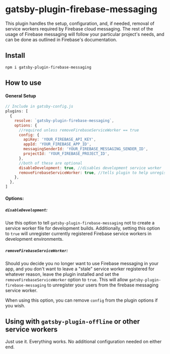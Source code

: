 # gatsby-plugin-firebase-messaging

This plugin handles the setup, configuration, and, if needed, removal of service workers required by Firebase cloud messaging. The rest of the usage of Firebase messaging will follow your particular project's needs, and can be done as outlined in Firebase's documentation.

## Install

`npm i gatsby-plugin-firebase-messaging`

## How to use

#### General Setup

```javascript
// Include in gatsby-config.js
plugins: [
  {
    resolve: `gatsby-plugin-firebase-messaging`,
    options: {
      //required unless removeFirebaseServiceWorker == true
      config: { 
        apiKey: 'YOUR_FIREBASE_API_KEY',
        appId: 'YOUR_FIREBASE_APP_ID',
        messagingSenderId: 'YOUR_FIREBASE_MESSAGING_SENDER_ID',
        projectId: 'YOUR_FIREBASE_PROJECT_ID',
      },
      //both of these are optional
      disableDevelopment: true, //disables development service worker
      removeFirebaseServiceWorker: true, //tells plugin to help unregistering/removing
    },
  },
]
```

#### Options:
##### `disableDevelopment`:
Use this option to tell `gatsby-plugin-firebase-messaging` not to create a service worker file for development builds. Additionally, setting this option to `true` will unregister currently registered Firebase service workers in development environments.

##### `removeFirebaseServiceWorker`:
Should you decide you no longer want to use Firebase messaging in your app, and you don't want to leave a "stale" service worker registered for whatever reason, leave the plugin installed and set the `removeFirebaseServiceWorker` option to `true`. This will allow `gatsby-plugin-firebase-messaging` to unregister your users from the firebase  messaging service worker. 

When using this option, you can remove `config` from the plugin options if you wish.

## Using with `gatsby-plugin-offline` or other service workers

Just use it. Everything works. No additional configuration needed on either end.
